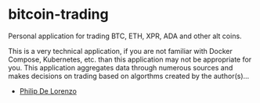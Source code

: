 # bitcoin-trading

Personal application for trading BTC, ETH, XPR, ADA and other alt coins.

This is a very technical application, if you are not familiar with Docker
Compose, Kubernetes, etc. than this application may not be appropriate for
you. This application aggregates data through numerous sources and makes
decisions on trading based on algorthms created by the author(s)...

- [Philip De Lorenzo](mailto:philip.delorenzo@gmail.com)
